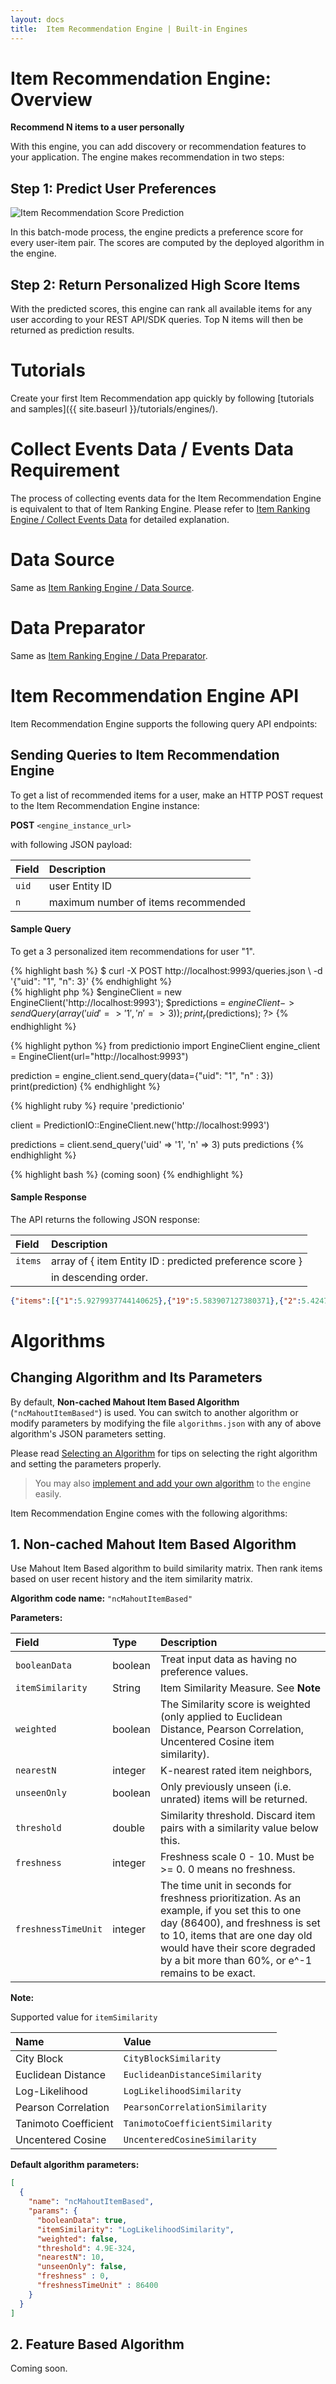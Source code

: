 ```yaml
---
layout: docs
title:  Item Recommendation Engine | Built-in Engines
---
```


# Item Recommendation Engine: Overview

**Recommend N items to a user personally**

With this engine, you can add discovery or recommendation features to your
application. The engine makes recommendation in two steps:

## Step 1: Predict User Preferences

![Item Recommendation Score
Prediction]({{site.baseurl}}/images/engine-itemrec-prediction.png)

In this batch-mode process, the engine predicts a preference score for every
user-item pair. The scores are computed by the deployed algorithm in the engine.

<!---
## Step 2: Rank the Query Items

With the predicted scores, this engine can rank all available items for any user
according to your REST API/SDK queries. Advanced queries, such as Geo-based
search, is supported. Top N items will then be returned as prediction results.
-->

## Step 2: Return Personalized High Score Items

With the predicted scores, this engine can rank all available items for any user
according to your REST API/SDK queries.
Top N items will then be returned as prediction results.

# Tutorials

Create your first Item Recommendation app quickly by following [tutorials and
samples]({{ site.baseurl }}/tutorials/engines/).


# Collect Events Data / Events Data Requirement
The process of collecting events data for the Item Recommendation Engine is
equivalent to that of Item Ranking Engine. Please refer to [Item Ranking Engine
/ Collect Events Data](../itemrank/) for detailed explanation.

# Data Source
Same as [Item Ranking Engine / Data Source](../itemrank/).

# Data Preparator
Same as [Item Ranking Engine / Data Preparator](../itemrank/).

<!---
# Prediction Query API

Item Recommendation Engine supports the following API endpoints:

## Get Top N Recommendation

To recommend top N items to a user, make an HTTP GET request to itemrec engine
URI:

```
GET /<TODO>
```

The query is a targeted user while the output is a list of N items.
-->

# Item Recommendation Engine API

Item Recommendation Engine supports the following query API endpoints:

## Sending Queries to Item Recommendation Engine

To get a list of recommended items for a user, make an HTTP POST request to the
Item Recommendation Engine instance:

**POST** `<engine_instance_url>`

with following JSON payload:

Field | Description
------ | :---------
`uid` | user Entity ID
`n` | maximum number of items recommended

#### Sample Query

To get a 3 personalized item recommendations for user "1".

<div class="codetabs">
<div data-lang="Raw HTTP">
{% highlight bash %}
$ curl -X POST http://localhost:9993/queries.json \
-d '{"uid": "1", "n": 3}'
{% endhighlight %}
</div>
<div data-lang="PHP SDK">
{% highlight php %}
<?php
use predictionio\EngineClient;

$engineClient = new EngineClient('http://localhost:9993');
$predictions = $engineClient->sendQuery(
                      array(
                        'uid'=>'1',
                        'n'=>3
                      )
               );
print_r($predictions);
?>
{% endhighlight %}
</div>
<div data-lang="Python SDK">
{% highlight python %}
from predictionio import EngineClient
engine_client = EngineClient(url="http://localhost:9993")

prediction = engine_client.send_query(data={"uid": "1", "n" : 3})
print(prediction)
{% endhighlight %}
</div>
<div data-lang="Ruby SDK">
{% highlight ruby %}
require 'predictionio'

client = PredictionIO::EngineClient.new('http://localhost:9993')

predictions = client.send_query('uid' => '1', 'n' => 3)
puts predictions
{% endhighlight %}
</div>
<div data-lang="Java SDK">
{% highlight bash %}
(coming soon)
{% endhighlight %}
</div>

</div>

#### Sample Response

The API returns the following JSON response:

Field | Description
:---- | :----------
`items` | array of { item Entity ID : predicted preference score }
        | in descending order.

```json
{"items":[{"1":5.9279937744140625},{"19":5.583907127380371},{"2":5.424792289733887}]}
```

# Algorithms

## Changing Algorithm and Its Parameters

By default, **Non-cached Mahout Item Based Algorithm** (`"ncMahoutItemBased"`)
is used. You can switch to another algorithm or modify parameters by modifying
the file `algorithms.json` with any of above algorithm's JSON parameters
setting.

Please read [Selecting an
Algorithm]({{site.baseurl}}/cookbook/choosingalgorithms.html) for tips on
selecting the right algorithm and setting the parameters properly.

> You may also [implement and add your own
algorithm]({{site.baseurl}}/cookbook/addalgorithm.html) to the engine easily.

Item Recommendation Engine comes with the following algorithms:

## 1. Non-cached Mahout Item Based Algorithm

Use Mahout Item Based algorithm to build similarity matrix. Then rank items
based on user recent history and the item similarity matrix.

**Algorithm code name:** `"ncMahoutItemBased"`

**Parameters:**

Field | Type | Description
:---- | :----| :------
`booleanData` | boolean | Treat input data as having no preference values.
`itemSimilarity`| String | Item Similarity Measure. See **Note**
`weighted` | boolean | The Similarity score is weighted (only applied to Euclidean Distance, Pearson Correlation, Uncentered Cosine item similarity).
`nearestN` | integer | K-nearest rated item neighbors,
`unseenOnly` | boolean | Only previously unseen (i.e. unrated) items will be returned.
`threshold` | double | Similarity threshold. Discard item pairs with a similarity value below this.
`freshness` | integer | Freshness scale 0 - 10. Must be >= 0. 0 means no freshness.
`freshnessTimeUnit` | integer | The time unit in seconds for freshness prioritization. As an example, if you set this to one day (86400), and freshness is set to 10, items that are one day old would have their score degraded by a bit more than 60%, or e^-1 remains to be exact.

**Note:**

Supported value for `itemSimilarity`

Name | Value
:---- | :----
City Block | `CityBlockSimilarity`
Euclidean Distance | `EuclideanDistanceSimilarity`
Log-Likelihood | `LogLikelihoodSimilarity`
Pearson Correlation | `PearsonCorrelationSimilarity`
Tanimoto Coefficient | `TanimotoCoefficientSimilarity`
Uncentered Cosine | `UncenteredCosineSimilarity`

**Default algorithm parameters:**

```json
[
  {
    "name": "ncMahoutItemBased",
    "params": {
      "booleanData": true,
      "itemSimilarity": "LogLikelihoodSimilarity",
      "weighted": false,
      "threshold": 4.9E-324,
      "nearestN": 10,
      "unseenOnly": false,
      "freshness" : 0,
      "freshnessTimeUnit" : 86400
    }
  }
]
```

## 2. Feature Based Algorithm
Coming soon.
